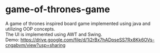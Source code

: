 # game-of-thrones-game
A game of thrones inspired board game implemented using java and utilizing OOP concepts.  
The UI is implemented using AWT and Swing.  
Demo: https://drive.google.com/file/d/1i2rBx7hADpseSS7Rx8Kk6OVs-cngabvm/view?usp=sharing
